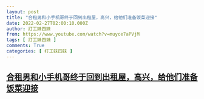 ```yaml
---
layout: post
title: "合租男和小手机哥终于回到出租屋，高兴，给他们准备饭菜迎接"
date: 2022-02-27T02:00:10.000Z
author: 打工妹四妹
from: https://www.youtube.com/watch?v=muyce7aPVjM
tags: [ 打工妹四妹 ]
comments: True
categories: [ 打工妹四妹 ]
---
```

<!--1645927210000-->
[合租男和小手机哥终于回到出租屋，高兴，给他们准备饭菜迎接](https://www.youtube.com/watch?v=muyce7aPVjM)
------

<div>

</div>

